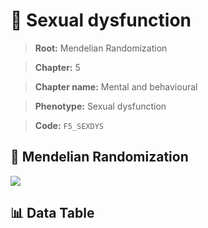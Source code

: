# 🧪 Sexual dysfunction

> **Root:** Mendelian Randomization

> **Chapter:** 5  

> **Chapter name:** Mental and behavioural

> **Phenotype:** Sexual dysfunction  

> **Code:** `F5_SEXDYS`

## 🧬 Mendelian Randomization  

<img src="/MR/Figures/Forward/F5_SEXDYS.png"/>

## 📊 Data Table

<CsvTableMRF src="/public/MR/Data/Forward/F5_SEXDYS.csv"/>
